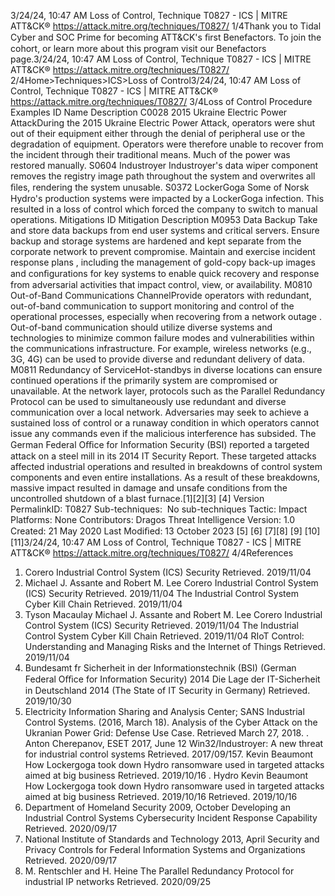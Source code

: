3/24/24, 10:47 AM Loss of Control, Technique T0827 - ICS | MITRE ATT&CK®
https://attack.mitre.org/techniques/T0827/ 1/4Thank you to Tidal Cyber and SOC Prime for becoming ATT&CK's ﬁrst Benefactors. To join the cohort, or learn more about this program visit our
Benefactors page.3/24/24, 10:47 AM Loss of Control, Technique T0827 - ICS | MITRE ATT&CK®
https://attack.mitre.org/techniques/T0827/ 2/4Home>Techniques>ICS>Loss of Control3/24/24, 10:47 AM Loss of Control, Technique T0827 - ICS | MITRE ATT&CK®
https://attack.mitre.org/techniques/T0827/ 3/4Loss of Control
Procedure Examples
ID Name Description
C0028 2015 Ukraine
Electric Power
AttackDuring the 2015 Ukraine Electric Power Attack, operators were shut out of their equipment either through
the denial of peripheral use or the degradation of equipment. Operators were therefore unable to recover
from the incident through their traditional means. Much of the power was restored manually. 
S0604 Industroyer Industroyer's data wiper component removes the registry image path throughout the system and
overwrites all ﬁles, rendering the system unusable. 
S0372 LockerGoga Some of Norsk Hydro's production systems were impacted by a LockerGoga infection. This resulted in a
loss of control which forced the company to switch to manual operations. 
Mitigations
ID Mitigation Description
M0953 Data Backup Take and store data backups from end user systems and critical servers. Ensure backup and storage
systems are hardened and kept separate from the corporate network to prevent compromise.
Maintain and exercise incident response plans , including the management of gold-copy back-up
images and conﬁgurations for key systems to enable quick recovery and response from adversarial
activities that impact control, view, or availability.
M0810 Out-of-Band
Communications
ChannelProvide operators with redundant, out-of-band communication to support monitoring and control of
the operational processes, especially when recovering from a network outage . Out-of-band
communication should utilize diverse systems and technologies to minimize common failure modes
and vulnerabilities within the communications infrastructure. For example, wireless networks (e.g.,
3G, 4G) can be used to provide diverse and redundant delivery of data.
M0811 Redundancy of
ServiceHot-standbys in diverse locations can ensure continued operations if the primarily system are
compromised or unavailable. At the network layer, protocols such as the Parallel Redundancy
Protocol can be used to simultaneously use redundant and diverse communication over a local
network. Adversaries may seek to achieve a sustained loss of control or a runaway condition in which operators cannot issue any commands even if
the malicious interference has subsided. 
The German Federal Oﬃce for Information Security (BSI) reported a targeted attack on a steel mill in its 2014 IT Security Report. These
targeted attacks affected industrial operations and resulted in breakdowns of control system components and even entire installations. As a
result of these breakdowns, massive impact resulted in damage and unsafe conditions from the uncontrolled shutdown of a blast furnace.[1][2][3]
[4]
Version PermalinkID: T0827
Sub-techniques:  No sub-techniques
 
Tactic: Impact
 
Platforms: None
Contributors: Dragos Threat Intelligence
Version: 1.0
Created: 21 May 2020
Last Modiﬁed: 13 October 2023
[5]
[6]
[7][8]
[9]
[10]
[11]3/24/24, 10:47 AM Loss of Control, Technique T0827 - ICS | MITRE ATT&CK®
https://attack.mitre.org/techniques/T0827/ 4/4References
1. Corero Industrial Control System (ICS) Security Retrieved.
2019/11/04
2. Michael J. Assante and Robert M. Lee Corero Industrial
Control System (ICS) Security Retrieved. 2019/11/04 The
Industrial Control System Cyber Kill Chain Retrieved.
2019/11/04
3. Tyson Macaulay Michael J. Assante and Robert M. Lee Corero
Industrial Control System (ICS) Security Retrieved.
2019/11/04 The Industrial Control System Cyber Kill Chain
Retrieved. 2019/11/04 RIoT Control: Understanding and
Managing Risks and the Internet of Things Retrieved.
2019/11/04
4. Bundesamt fr Sicherheit in der Informationstechnik (BSI)
(German Federal Oﬃce for Information Security) 2014 Die
Lage der IT-Sicherheit in Deutschland 2014 (The State of IT
Security in Germany) Retrieved. 2019/10/30
5. Electricity Information Sharing and Analysis Center; SANS
Industrial Control Systems. (2016, March 18). Analysis of the
Cyber Attack on the Ukranian Power Grid: Defense Use Case.
Retrieved March 27, 2018.
 . Anton Cherepanov, ESET 2017, June 12 Win32/Industroyer: A
new threat for industrial control systems Retrieved.
2017/09/157. Kevin Beaumont How Lockergoga took down Hydro
ransomware used in targeted attacks aimed at big business
Retrieved. 2019/10/16
 . Hydro Kevin Beaumont How Lockergoga took down Hydro
ransomware used in targeted attacks aimed at big business
Retrieved. 2019/10/16 Retrieved. 2019/10/16
9. Department of Homeland Security 2009, October Developing
an Industrial Control Systems Cybersecurity Incident
Response Capability Retrieved. 2020/09/17
10. National Institute of Standards and Technology 2013, April
Security and Privacy Controls for Federal Information Systems
and Organizations Retrieved. 2020/09/17
11. M. Rentschler and H. Heine The Parallel Redundancy Protocol
for industrial IP networks Retrieved. 2020/09/25